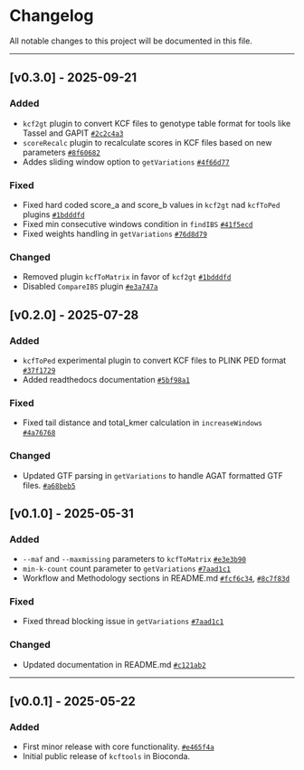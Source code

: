 # Changelog

All notable changes to this project will be documented in this file.

---

## [v0.3.0] - 2025-09-21

### Added
- `kcf2gt` plugin to convert KCF files to genotype table format for tools like Tassel and GAPIT [`#2c2c4a3`](https://github.com/sivasubramanics/kcftools/commit/2c2c4a3b84ae69d48b8370cf3416ae2671917d91)
- `scoreRecalc` plugin to recalculate scores in KCF files based on new parameters [`#8f60682`](https://github.com/sivasubramanics/kcftools/commit/8f606826530cf3210e8ad502594f54e55f2f6bc5)
- Addes sliding window option to `getVariations` [`#4f66d77`](https://github.com/sivasubramanics/kcftools/commit/4f66d77350b6b8e4f83fe52f0dadf08052f1d9d9)

### Fixed
- Fixed hard coded score_a and score_b values in `kcf2gt` nad `kcfToPed` plugins [`#1bdddfd`](https://github.com/sivasubramanics/kcftools/commit/1bdddfdce8feecb4ea6a8378fe5a8650e37e0f84)
- Fixed min consecutive windows condition in `findIBS` [`#41f5ecd`](https://github.com/sivasubramanics/kcftools/commit/41f5ecd3371e64db848388ea072cddb34da8aeb5)
- Fixed weights handling in `getVariations` [`#76d8d79`](https://github.com/sivasubramanics/kcftools/commit/76d8d796c01cc088dad5fb0d17c00a7dd83d0419)

### Changed
- Removed plugin `kcfToMatrix` in favor of `kcf2gt` [`#1bdddfd`](https://github.com/sivasubramanics/kcftools/commit/1bdddfdce8feecb4ea6a8378fe5a8650e37e0f84)
- Disabled `CompareIBS` plugin [`#e3a747a`](https://github.com/sivasubramanics/kcftools/commit/e3a747a48058dc0c0a45a06c4f8271ef4bf16b9c)


## [v0.2.0] - 2025-07-28
### Added
- `kcfToPed` experimental plugin to convert KCF files to PLINK PED format [`#37f1729`](https://github.com/sivasubramanics/kcftools/commit/37f1729f973f0814c8724d9f2dfd0693cbc8ebf5)
- Added readthedocs documentation [`#5bf98a1`](https://github.com/sivasubramanics/kcftools/commit/5bf98a1787e5f2ba9232872a20e1d78cb5f52a14)

### Fixed
- Fixed tail distance and total_kmer calculation in `increaseWindows` [`#4a76768`](https://github.com/sivasubramanics/kcftools/commit/4a767681994ef26ea67204d1794c564be5864c80)

### Changed
- Updated GTF parsing in `getVariations` to handle AGAT formatted GTF files. [`#a68beb5`](https://github.com/sivasubramanics/kcftools/commit/a68beb59996880ceec31660a5db6c7c33cf35c32)

## [v0.1.0] - 2025-05-31
### Added
- `--maf` and `--maxmissing` parameters to `kcfToMatrix` [`#e3e3b90`](https://github.com/sivasubramanics/kcftools/commit/e3e3b90)
- `min-k-count` count parameter to `getVariations` [`#7aad1c1`](https://github.com/sivasubramanics/kcftools/commit/7aad1c1)
- Workflow and Methodology sections in README.md [`#fcf6c34`](https://github.com/sivasubramanics/kcftools/commit/fcf6c34), [`#8c7f83d`](https://github.com/sivasubramanics/kcftools/commit/8c7f83d)

### Fixed
- Fixed thread blocking issue in `getVariations` [`#7aad1c1`](https://github.com/sivasubramanics/kcftools/commit/7aad1c188f927b392d78df806524b351bd56d888) 

### Changed
- Updated documentation in README.md [`#c121ab2`](https://gitbub.com/sivasubramanics/kcftools/commit/c121ab2)

---

## [v0.0.1] - 2025-05-22
### Added
- First minor release with core functionality. [`#e465f4a`](https://github.com/sivasubramanics/kcftools/commit/e465f4a)
- Initial public release of `kcftools` in Bioconda.

